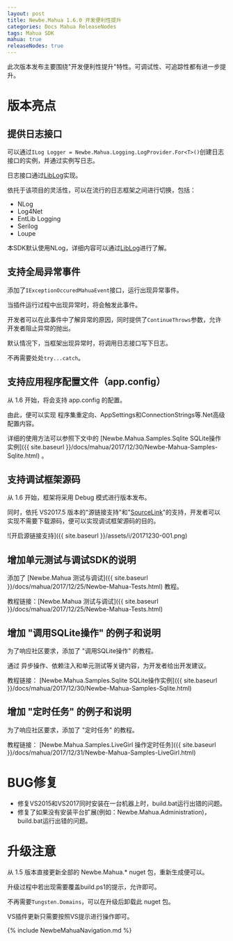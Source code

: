 ```yaml
---
layout: post
title: Newbe.Mahua 1.6.0 开发便利性提升
categories: Docs Mahua ReleaseNodes
tags: Mahua SDK
mahua: true
releaseNodes: true
---
```


此次版本发布主要围绕"开发便利性提升"特性。可调试性、可追踪性都有进一步提升。

# 版本亮点

## 提供日志接口

可以通过`ILog Logger = Newbe.Mahua.Logging.LogProvider.For<T>()`创建日志接口的实例，并通过实例写日志。

日志接口通过[LibLog](https://github.com/damianh/LibLog)实现。

依托于该项目的灵活性，可以在流行的日志框架之间进行切换，包括：

- NLog
- Log4Net
- EntLib Logging
- Serilog
- Loupe

本SDK默认使用NLog，详细内容可以通过[LibLog](https://github.com/damianh/LibLog)进行了解。

## 支持全局异常事件

添加了`IExceptionOccuredMahuaEvent`接口，运行出现异常事件。

当插件运行过程中出现异常时，将会触发此事件。

开发者可以在此事件中了解异常的原因，同时提供了`ContinueThrows`参数，允许开发者阻止异常的抛出。

默认情况下，当框架出现异常时，将调用日志接口写下日志。

不再需要处处`try...catch`。

## 支持应用程序配置文件（app.config）

从 1.6 开始，将会支持 app.config 的配置。

由此，便可以实现 程序集重定向、AppSettings和ConnectionStrings等.Net高级配置内容。

详细的使用方法可以参照下文中的 [Newbe.Mahua.Samples.Sqlite SQLite操作实例]({{ site.baseurl }}/docs/mahua/2017/12/30/Newbe-Mahua-Samples-Sqlite.html) 。

## 支持调试框架源码

从 1.6 开始，框架将采用 Debug 模式进行版本发布。

同时，依托 VS2017.5 版本的"源链接支持"和"[SourceLink](https://github.com/ctaggart/SourceLink)"的支持，开发者可以实现不需要下载源码，便可以实现调试框架源码的目的。

![开启源链接支持]({{ site.baseurl }}/assets/i/20171230-001.png)

## 增加单元测试与调试SDK的说明

添加了 [Newbe.Mahua 测试与调试]({{ site.baseurl }}/docs/mahua/2017/12/25/Newbe-Mahua-Tests.html) 教程。

教程链接：[Newbe.Mahua 测试与调试]({{ site.baseurl }}/docs/mahua/2017/12/25/Newbe-Mahua-Tests.html)

## 增加 "调用SQLite操作" 的例子和说明

为了响应社区要求，添加了 "调用SQLite操作" 的教程。

通过 异步操作、依赖注入和单元测试等关键内容，为开发者给出开发建议。

教程链接： [Newbe.Mahua.Samples.Sqlite SQLite操作实例]({{ site.baseurl }}/docs/mahua/2017/12/30/Newbe-Mahua-Samples-Sqlite.html)

## 增加 "定时任务" 的例子和说明

为了响应社区要求，添加了 "定时任务" 的教程。

教程链接： [Newbe.Mahua.Samples.LiveGirl 操作定时任务]({{ site.baseurl }}/docs/mahua/2017/12/31/Newbe-Mahua-Samples-LiveGirl.html)

# BUG修复

- 修复VS2015和VS2017同时安装在一台机器上时，build.bat运行出错的问题。
- 修复了如果没有安装平台扩展(例如：Newbe.Mahua.Administration)，build.bat运行出错的问题。

# 升级注意

从 1.5 版本直接更新全部的 Newbe.Mahua.* nuget 包，重新生成便可以。

升级过程中若出现需要覆盖build.ps1的提示，允许即可。

不再需要`Tungsten.Domains`，可以在升级后卸载此 nuget 包。

VS插件更新只需要按照VS提示进行操作即可。

{% include NewbeMahuaNavigation.md %}
